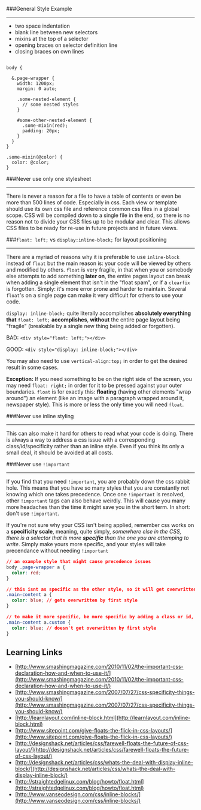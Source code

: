 ###General Style Example
***

- two space indentation
- blank line between new selectors
- mixins at the top of a selector
- opening braces on selector definition line
- closing braces on own lines

```less

body {

  &.page-wrapper {
    width: 1200px;
    margin: 0 auto;
    
    .some-nested-element {
      // some nested styles
    }
    
    #some-other-nested-element {
      .some-mixin(red);
      padding: 20px;
    }
  }
}

.some-mixin(@color) {
  color: @color;
}

```

###Never use only one stylesheet
***

There is never a reason for a file to have a table of contents or even be more than 500 lines of code. Especially in css. Each view or template should use its own css file and reference common css files in a global scope. CSS will be compiled down to a single file in the end, so there is no reason not to divide your CSS files up to be modular and clear. This allows CSS files to be ready for re-use in future projects and in future views.

###`float: left;` vs `display:inline-block;` for layout positioning
***

There are a myriad of reasons why it is preferable to use `inline-block` instead of `float` but the main reason is: your code will be viewed by others and modified by others. `float` is very fragile, in that when you or somebody else attempts to add something **later on**, the entire pages layout can break when adding a single element that isn't in the "float spam", or if a `clearfix` is forgotten. Simply: it's more error prone and harder to maintain. Several `float`'s on a single page can make it very difficult for others to use your code.

`display: inline-block;` quite literally accomplishes **absolutely everything that** `float: left;` **accomplishes**, **without** the entire page layout being "fragile" (breakable by a single new thing being added or forgotten).

BAD: `<div style="float: left;"></div>`

GOOD: `<div style="display: inline-block;"></div>`

You may also need to use `vertical-align:top;` in order to get the desired result in some cases.

**Exception:** If you need something to be on the right side of the screen, you may need `float: right;` in order for it to be pressed against your outer boundaries. `float` is for exactly this: **floating** (having other elements "wrap around") an element (like an image with a paragraph wrapped around it, newspaper style). This is more or less the only time you will need `float`.

###Never use inline styling
***

This can also make it hard for others to read what your code is doing. There is always a way to address a css issue with a corresponding class/id/specificity rather than an inline style. Even if you think its only a small deal, it should be avoided at all costs.

###Never use `!important`
***

If you find that you need `!important`, you are probably down the css rabbit hole. This means that you have so many styles that you are constantly not knowing which one takes precedence. Once one `!important` is resolved, other `!important` tags can also behave weirdly. This will cause you many more headaches than the time it might save you in the short term. In short: don't use `!important`.

If you're not sure why your CSS isn't being applied, remember css works on a **specificity scale**, meaning, quite simply, *somewhere else in the CSS, there is a selector that is more **specific** than the one you are attemping to write*. Simply make yours more specific, and your styles will take precendance without needing `!important`

```css
// an example style that might cause precedence issues
body .page-wrapper a {
  color: red;
}

// this isnt as specific as the other style, so it will get overwritten by color: red;
.main-content a {
  color: blue; // gets overwritten by first style
}

// to make it more specific, be more specific by adding a class or id, or by being more specific about what the anchor tag is contained within
.main-content a.custom {
  color: blue; // doesn't get overwritten by first style
}

```

Learning Links
--------------

- [http://www.smashingmagazine.com/2010/11/02/the-important-css-declaration-how-and-when-to-use-it/](http://www.smashingmagazine.com/2010/11/02/the-important-css-declaration-how-and-when-to-use-it/)
- [http://www.smashingmagazine.com/2007/07/27/css-specificity-things-you-should-know/](http://www.smashingmagazine.com/2007/07/27/css-specificity-things-you-should-know/)
- [http://learnlayout.com/inline-block.html](http://learnlayout.com/inline-block.html)
- [http://www.sitepoint.com/give-floats-the-flick-in-css-layouts/](http://www.sitepoint.com/give-floats-the-flick-in-css-layouts/)
- [http://designshack.net/articles/css/farewell-floats-the-future-of-css-layout/](http://designshack.net/articles/css/farewell-floats-the-future-of-css-layout/)
- [http://designshack.net/articles/css/whats-the-deal-with-display-inline-block/](http://designshack.net/articles/css/whats-the-deal-with-display-inline-block/)
- [http://straightedgelinux.com/blog/howto/float.html](http://straightedgelinux.com/blog/howto/float.html)
- [http://www.vanseodesign.com/css/inline-blocks/](http://www.vanseodesign.com/css/inline-blocks/)
